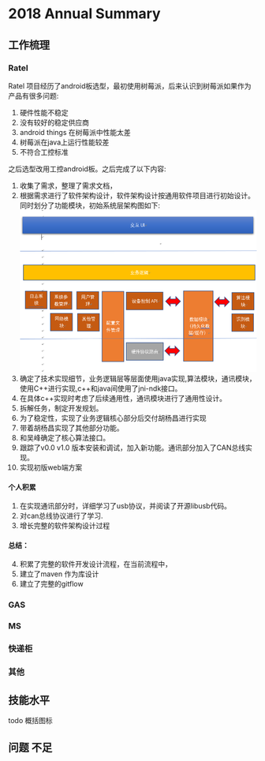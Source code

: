 #  2018 Annual Summary 
## 工作梳理
### Ratel
Ratel 项目经历了android板选型，最初使用树莓派，后来认识到树莓派如果作为产品有很多问题:
1. 硬件性能不稳定 
2. 没有较好的稳定供应商
3. android things 在树莓派中性能太差
4. 树莓派在java上运行性能较差
5. 不符合工控标准

之后选型改用工控android板。之后完成了以下内容:
1. 收集了需求，整理了需求文档，
2. 根据需求进行了软件架构设计，软件架构设计按通用软件项目进行初始设计。同时划分了功能模块，初始系统层架构图如下:
![](2019-02-16-20-46-37.png)
3. 确定了技术实现细节，业务逻辑层等层面使用java实现,算法模块，通讯模块，使用C++进行实现,c++和java间使用了jni-ndk接口。
4. 在具体c++实现时考虑了后续通用性，通讯模块进行了通用性设计。
5. 拆解任务，制定开发规划。
6. 为了稳定性，实现了业务逻辑核心部分后交付胡杨昌进行实现
7. 带着胡杨昌实现了其他部分功能。
8. 和吴峰确定了核心算法接口。
9. 跟踪了v0.0 v1.0 版本安装和调试，加入新功能。通讯部分加入了CAN总线实现。
10. 实现初版web端方案
#### 个人积累
1. 在实现通讯部分时，详细学习了usb协议，并阅读了开源libusb代码。
2. 对can总线协议进行了学习.
3. 增长完整的软件架构设计过程
#### 总结：



4. 积累了完整的软件开发设计流程，在当前流程中，
5. 建立了maven 作为库设计
6. 建立了完整的gitflow



### GAS 

### MS 

### 快递柜

### 其他


## 技能水平 
todo 概括图标

## 问题 不足
